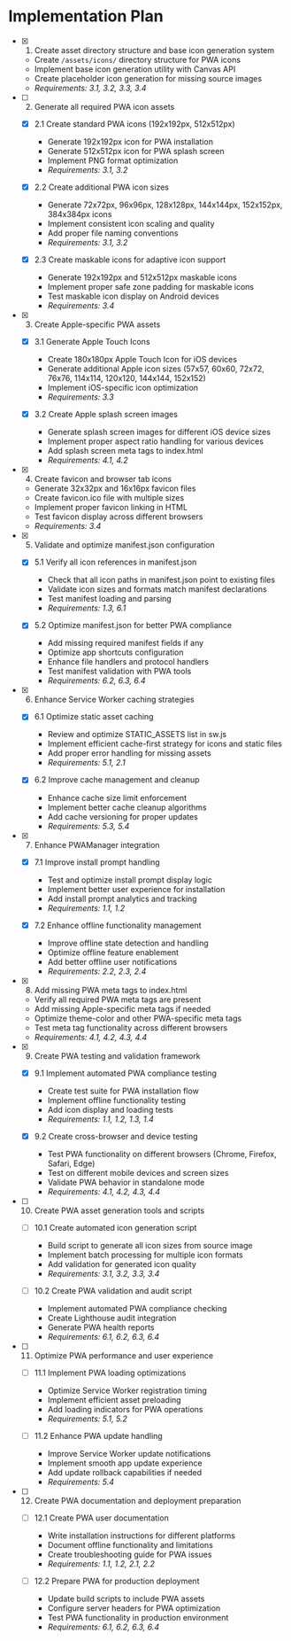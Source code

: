 # Implementation Plan

- [x] 1. Create asset directory structure and base icon generation system
  - Create `/assets/icons/` directory structure for PWA icons
  - Implement base icon generation utility with Canvas API
  - Create placeholder icon generation for missing source images
  - _Requirements: 3.1, 3.2, 3.3, 3.4_

- [ ] 2. Generate all required PWA icon assets
  - [x] 2.1 Create standard PWA icons (192x192px, 512x512px)
    - Generate 192x192px icon for PWA installation
    - Generate 512x512px icon for PWA splash screen
    - Implement PNG format optimization
    - _Requirements: 3.1, 3.2_

  - [x] 2.2 Create additional PWA icon sizes
    - Generate 72x72px, 96x96px, 128x128px, 144x144px, 152x152px, 384x384px icons
    - Implement consistent icon scaling and quality
    - Add proper file naming conventions
    - _Requirements: 3.1, 3.2_

  - [x] 2.3 Create maskable icons for adaptive icon support
    - Generate 192x192px and 512x512px maskable icons
    - Implement proper safe zone padding for maskable icons
    - Test maskable icon display on Android devices
    - _Requirements: 3.4_

- [x] 3. Create Apple-specific PWA assets
  - [x] 3.1 Generate Apple Touch Icons
    - Create 180x180px Apple Touch Icon for iOS devices
    - Generate additional Apple icon sizes (57x57, 60x60, 72x72, 76x76, 114x114, 120x120, 144x144, 152x152)
    - Implement iOS-specific icon optimization
    - _Requirements: 3.3_

  - [x] 3.2 Create Apple splash screen images
    - Generate splash screen images for different iOS device sizes
    - Implement proper aspect ratio handling for various devices
    - Add splash screen meta tags to index.html
    - _Requirements: 4.1, 4.2_

- [x] 4. Create favicon and browser tab icons
  - Generate 32x32px and 16x16px favicon files
  - Create favicon.ico file with multiple sizes
  - Implement proper favicon linking in HTML
  - Test favicon display across different browsers
  - _Requirements: 3.4_

- [x] 5. Validate and optimize manifest.json configuration
  - [x] 5.1 Verify all icon references in manifest.json
    - Check that all icon paths in manifest.json point to existing files
    - Validate icon sizes and formats match manifest declarations
    - Test manifest loading and parsing
    - _Requirements: 1.3, 6.1_

  - [x] 5.2 Optimize manifest.json for better PWA compliance
    - Add missing required manifest fields if any
    - Optimize app shortcuts configuration
    - Enhance file handlers and protocol handlers
    - Test manifest validation with PWA tools
    - _Requirements: 6.2, 6.3, 6.4_

- [x] 6. Enhance Service Worker caching strategies
  - [x] 6.1 Optimize static asset caching
    - Review and optimize STATIC_ASSETS list in sw.js
    - Implement efficient cache-first strategy for icons and static files
    - Add proper error handling for missing assets
    - _Requirements: 5.1, 2.1_

  - [x] 6.2 Improve cache management and cleanup
    - Enhance cache size limit enforcement
    - Implement better cache cleanup algorithms
    - Add cache versioning for proper updates
    - _Requirements: 5.3, 5.4_

- [x] 7. Enhance PWAManager integration
  - [x] 7.1 Improve install prompt handling
    - Test and optimize install prompt display logic
    - Implement better user experience for installation
    - Add install prompt analytics and tracking
    - _Requirements: 1.1, 1.2_

  - [x] 7.2 Enhance offline functionality management
    - Improve offline state detection and handling
    - Optimize offline feature enablement
    - Add better offline user notifications
    - _Requirements: 2.2, 2.3, 2.4_

- [x] 8. Add missing PWA meta tags to index.html
  - Verify all required PWA meta tags are present
  - Add missing Apple-specific meta tags if needed
  - Optimize theme-color and other PWA-specific meta tags
  - Test meta tag functionality across different browsers
  - _Requirements: 4.1, 4.2, 4.3, 4.4_

- [x] 9. Create PWA testing and validation framework
  - [x] 9.1 Implement automated PWA compliance testing
    - Create test suite for PWA installation flow
    - Implement offline functionality testing
    - Add icon display and loading tests
    - _Requirements: 1.1, 1.2, 1.3, 1.4_

  - [x] 9.2 Create cross-browser and device testing
    - Test PWA functionality on different browsers (Chrome, Firefox, Safari, Edge)
    - Test on different mobile devices and screen sizes
    - Validate PWA behavior in standalone mode
    - _Requirements: 4.1, 4.2, 4.3, 4.4_

- [ ] 10. Create PWA asset generation tools and scripts
  - [ ] 10.1 Create automated icon generation script
    - Build script to generate all icon sizes from source image
    - Implement batch processing for multiple icon formats
    - Add validation for generated icon quality
    - _Requirements: 3.1, 3.2, 3.3, 3.4_

  - [ ] 10.2 Create PWA validation and audit script
    - Implement automated PWA compliance checking
    - Create Lighthouse audit integration
    - Generate PWA health reports
    - _Requirements: 6.1, 6.2, 6.3, 6.4_

- [ ] 11. Optimize PWA performance and user experience
  - [ ] 11.1 Implement PWA loading optimizations
    - Optimize Service Worker registration timing
    - Implement efficient asset preloading
    - Add loading indicators for PWA operations
    - _Requirements: 5.1, 5.2_

  - [ ] 11.2 Enhance PWA update handling
    - Improve Service Worker update notifications
    - Implement smooth app update experience
    - Add update rollback capabilities if needed
    - _Requirements: 5.4_

- [ ] 12. Create PWA documentation and deployment preparation
  - [ ] 12.1 Create PWA user documentation
    - Write installation instructions for different platforms
    - Document offline functionality and limitations
    - Create troubleshooting guide for PWA issues
    - _Requirements: 1.1, 1.2, 2.1, 2.2_

  - [ ] 12.2 Prepare PWA for production deployment
    - Update build scripts to include PWA assets
    - Configure server headers for PWA optimization
    - Test PWA functionality in production environment
    - _Requirements: 6.1, 6.2, 6.3, 6.4_